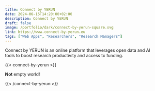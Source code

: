 ```yaml
---
title: Connect by YERUN
date: 2024-06-15T14:20:00+02:00
description: Connect by YERUN
draft: false
image: /portfolio/dark/connect-by-yerun-square.svg
link: https://www.connect-by-yerun.eu
tags: ["Web Apps", "Researchers", "Research Managers"]
---
```



Connect by YERUN is an online platform that leverages open data and AI tools to boost research productivity and access to funding.

<!--

Our mission is to boost research performance by increasing collaborations and uncovering funding potential.

- Identify possible collaborators and relevant open funding calls.
- Obtain an overview of institutional research outcomes and potential.
- Search for publications, people, and funding opportunities.

## Best Connect by YERUN Features

Our web application is designed with a focus on delivering a seamless and effortless experience for users searching for the latest knowledge and making valuable connections.

Connect by YERUN curates over 6000 past and future EU calls for funding, 800,000 publications from over 30,000 researchers in a single searchable relational database.
It uses different AI techniques to synthesise information as well compare and match profiles and interests.
The database is updated both regularly and on demand.

-->

{{< connect-by-yerun >}}<p><strong>Not</strong> empty world!</p>{{< /connect-by-yerun >}}
